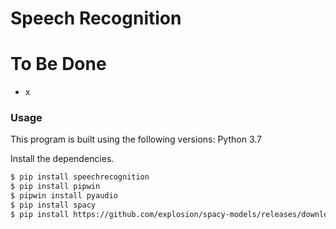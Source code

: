 # Speech Recognition


# To Be Done

  - x

### Usage

This program is built using the following versions:
Python 3.7

Install the dependencies.

```sh
$ pip install speechrecognition
$ pip install pipwin
$ pipwin install pyaudio
$ pip install spacy
$ pip install https://github.com/explosion/spacy-models/releases/download/en_core_web_sm-2.2.0/en_core_web_sm-2.2.0.tar.gz

```
